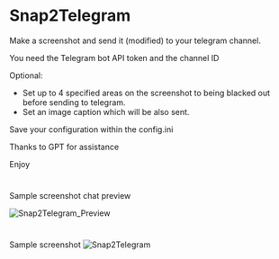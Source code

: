 # Snap2Telegram

Make a screenshot and send it (modified) to your telegram channel.  

You need the Telegram bot API token and the channel ID

Optional:
- Set up to 4 specified areas on the screenshot to being blacked out before sending to telegram.
- Set an image caption which will be also sent.

Save your configuration within the config.ini 

Thanks to GPT for assistance


Enjoy
#

Sample screenshot chat preview

![Snap2Telegram_Preview](https://github.com/RafaelF-VA-OrgCodeBiz/Snap2Telegram/assets/174629724/fb6f7af2-bb44-44c8-abd1-ba1d2545821a)


#

Sample screenshot
![Snap2Telegram](https://github.com/RafaelF-VA-OrgCodeBiz/Snap2Telegram/assets/174629724/67802bb5-158c-43c7-a334-619e9f6abcf6)

